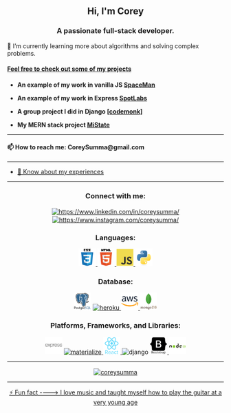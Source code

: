 <h2 align="center">Hi, I'm Corey</h1>
<h3 align="center">A passionate full-stack developer.</h3>

🌱 I’m currently learning more about algorithms and solving complex problems. 

<h4><u>Feel free to check out some of my projects</u><h4>

- An example of my work in vanilla JS [SpaceMan](https://github.com/CoreySumma/Spaceman)

- An example of my work in Express [SpotLabs](https://github.com/CoreySumma/mongoose-playlist)

- A group project I did in Django [[codemonk]](https://github.com/ultimoakim/-codemonk-)
  
- My MERN stack project [MiState](https://mistate.herokuapp.com/)

<hr>

<h4> 📫 How to reach me: CoreySumma@gmail.com </h4>
  
<hr>

- [📄 Know about my experiences](https://docs.google.com/document/d/1kvvz5-4-0OS0V_ZrJwSskNSt3ymtUVnUCoPULb6vucw/edit?usp=sharing)
  
<hr>

<h3 align="center">Connect with me:</h3>
<p align="center">
<a href="https://linkedin.com/in/https://www.linkedin.com/in/coreysumma/" target="blank"><img align="center" src="https://raw.githubusercontent.com/rahuldkjain/github-profile-readme-generator/master/src/images/icons/Social/linked-in-alt.svg" alt="https://www.linkedin.com/in/coreysumma/" height="30" width="40" /></a>
<a href="https://instagram.com/https://www.instagram.com/coreysumma/" target="blank"><img align="center" src="https://raw.githubusercontent.com/rahuldkjain/github-profile-readme-generator/master/src/images/icons/Social/instagram.svg" alt="https://www.instagram.com/coreysumma/" height="30" width="40" /></a>
</p>
  
<h3 align="center">Languages:</h3>
  
<p align="center"> <a href="https://aws.amazon.com" target="_blank" rel="noreferrer"> 
   <img src="https://raw.githubusercontent.com/devicons/devicon/master/icons/css3/css3-original-wordmark.svg" alt="css3" width="40" height="40"/> </a> <a href="https://www.djangoproject.com/" target="_blank" rel="noreferrer"> 
    <a href="https://www.python.org" target="_blank" rel="noreferrer">
   <img src="https://raw.githubusercontent.com/devicons/devicon/master/icons/html5/html5-original-wordmark.svg" alt="html5" width="40" height="40"/> </a> <a href="https://developer.mozilla.org/en-US/docs/Web/JavaScript" target="_blank" rel="noreferrer"> 
    <img src="https://raw.githubusercontent.com/devicons/devicon/master/icons/javascript/javascript-original.svg" alt="javascript" width="40" height="40"/>
    <img src="https://raw.githubusercontent.com/devicons/devicon/master/icons/python/python-original.svg" alt="python" width="40" height="40"/> </a> 
  </p>
  
 <h3 align="center">Database:</h3>
  
  <p align="center">
   <img src="https://raw.githubusercontent.com/devicons/devicon/master/icons/postgresql/postgresql-original-wordmark.svg" alt="postgresql" width="40" height="40"/> </a>
 <a href="https://heroku.com" target="_blank" rel="noreferrer"> 
  <img src="https://www.vectorlogo.zone/logos/heroku/heroku-icon.svg" alt="heroku" width="40" height="40"/> </a> <a href="https://www.w3.org/html/" target="_blank" rel="noreferrer"> 
 <a href="https://www.mongodb.com/" target="_blank" rel="noreferrer">
  <img src="https://raw.githubusercontent.com/devicons/devicon/master/icons/amazonwebservices/amazonwebservices-original-wordmark.svg" alt="aws" width="40" height="40"/> </a> 
<img src="https://raw.githubusercontent.com/devicons/devicon/master/icons/mongodb/mongodb-original-wordmark.svg" alt="mongodb" width="40" height="40"/> </a> 
  </p>
  
<h3 align="center">Platforms, Frameworks, and Libraries:</h3>
  
 <p align="center">
    <img src="https://raw.githubusercontent.com/devicons/devicon/master/icons/express/express-original-wordmark.svg" alt="express" width="40" height="40"/> </a>
   </a> <a href="https://materializecss.com/" target="_blank" rel="noreferrer"> 
  <img src="https://raw.githubusercontent.com/prplx/svg-logos/5585531d45d294869c4eaab4d7cf2e9c167710a9/svg/materialize.svg" alt="materialize" width="40" height="40"/> </a>
  <a href="https://reactjs.org/" target="_blank" rel="noreferrer"> <img src="https://raw.githubusercontent.com/devicons/devicon/master/icons/react/react-original-wordmark.svg" alt="react" width="40" height="40"/> </a>
     <img src="https://cdn.worldvectorlogo.com/logos/django.svg" alt="django" width="40" height="40"/> </a> <a href="https://expressjs.com" target="_blank" rel="noreferrer">
   <img src="https://raw.githubusercontent.com/devicons/devicon/master/icons/bootstrap/bootstrap-plain-wordmark.svg" alt="bootstrap" width="40" height="40"/> </a> <a href="https://www.w3schools.com/css/" target="_blank" rel="noreferrer"> 
 <a href="https://nodejs.org" target="_blank" rel="noreferrer"> 
  <img src="https://raw.githubusercontent.com/devicons/devicon/master/icons/nodejs/nodejs-original-wordmark.svg" alt="nodejs" width="40" height="40"/> </a> <a href="https://www.postgresql.org" target="_blank" rel="noreferrer"> 
 </p>
  <hr>
 <p align="center"><img align="center" src="https://github-readme-stats.vercel.app/api/top-langs?username=coreysumma&show_icons=true&locale=en&layout=compact" alt="coreysumma" /></p>
  <hr>
 <p align="center">⚡ Fun fact ----> I love music and taught myself how to play the guitar at a very young age</p>
